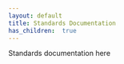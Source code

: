 ```yaml
---
layout: default
title: Standards Documentation
has_children:  true
---
```


Standards documentation here

